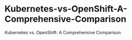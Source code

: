 # Kubernetes-vs-OpenShift-A-Comprehensive-Comparison
Kubernetes vs. OpenShift: A Comprehensive Comparison
